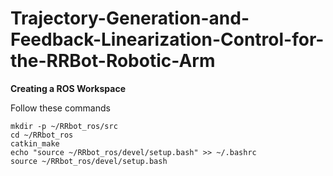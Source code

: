 # Trajectory-Generation-and-Feedback-Linearization-Control-for-the-RRBot-Robotic-Arm

**Creating a ROS Workspace**

Follow these commands
```
mkdir -p ~/RRbot_ros/src
cd ~/RRbot_ros
catkin_make
echo "source ~/RRbot_ros/devel/setup.bash" >> ~/.bashrc
source ~/RRbot_ros/devel/setup.bash
```
